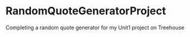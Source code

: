 # RandomQuoteGeneratorProject
Completing a random quote generator for my Unit1 project on Treehouse
